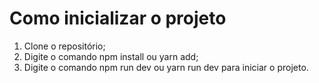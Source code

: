 # Como inicializar o projeto

1. Clone o repositório;
2. Digite o comando npm install ou yarn add;
3. Digite o comando npm run dev ou yarn run dev para iniciar o projeto.
